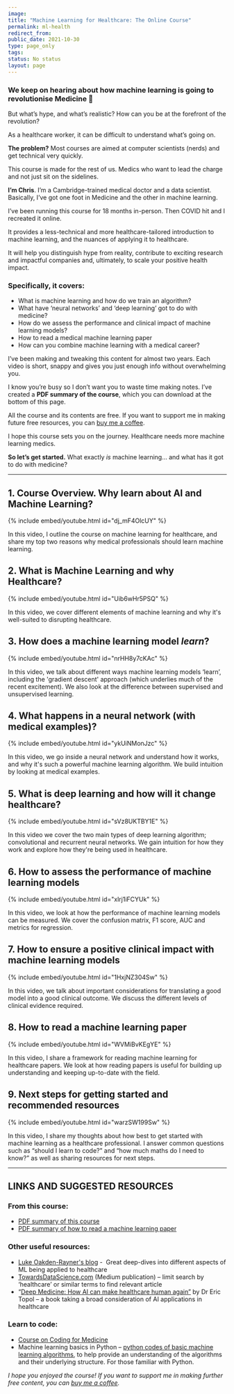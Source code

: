 ```yaml
---
image:
title: "Machine Learning for Healthcare: The Online Course"
permalink: ml-health
redirect_from:
public_date: 2021-10-30
type: page_only
tags:
status: No status
layout: page
---
```


### We keep on hearing about how machine learning is going to revolutionise Medicine 🤖

But what’s hype, and what’s realistic? How can you be at the forefront of the revolution?

As a healthcare worker, it can be difficult to understand what’s going on.

**The problem?** Most courses are aimed at computer scientists (nerds) and get technical very quickly.

This course is made for the rest of us. Medics who want to lead the charge and not just sit on the sidelines.

**I’m Chris**. I’m a Cambridge-trained medical doctor and a data scientist. Basically, I’ve got one foot in Medicine and the other in machine learning.

I’ve been running this course for 18 months in-person. Then COVID hit and I recreated it online.

It provides a less-technical and more healthcare-tailored introduction to machine learning, and the nuances of applying it to healthcare.

It will help you distinguish hype from reality, contribute to exciting research and impactful companies and, ultimately, to scale your positive health impact.

### **Specifically, it covers:**

-   What is machine learning and how do we train an algorithm?
-   What have ‘neural networks’ and ‘deep learning’ got to do with medicine?
-   How do we assess the performance and clinical impact of machine learning models?
-   How to read a medical machine learning paper
-   How can you combine machine learning with a medical career?

I’ve been making and tweaking this content for almost two years. Each video is short, snappy and gives you just enough info without overwhelming you.

I know you’re busy so I don’t want you to waste time making notes. I’ve created a **PDF summary of the course**, which you can download at the bottom of this page.

All the course and its contents are free. If you want to support me in making future free resources, you can [buy me a coffee](https://www.buymeacoff.ee/chrislovejoy).

I hope this course sets you on the journey. Healthcare needs more machine learning medics.

**So let’s get started.** What exactly _is_ machine learning… and what has it got to do with medicine?

---

## 1. Course Overview. Why learn about AI and Machine Learning?

{% include embed/youtube.html id="dj_mF4OlcUY" %}

In this video, I outline the course on machine learning for healthcare, and share my top two reasons why medical professionals should learn machine learning.

## 2. What is Machine Learning and why Healthcare?

{% include embed/youtube.html id="Uib6wHr5PSQ" %}

In this video, we cover different elements of machine learning and why it's well-suited to disrupting healthcare.

## 3. How does a machine learning model _learn_?

{% include embed/youtube.html id="nrHH8y7cKAc" %}

In this video, we talk about different ways machine learning models ‘learn’, including the 'gradient descent' approach (which underlies much of the recent excitement). We also look at the difference between supervised and unsupervised learning.

## 4. What happens in a neural network (with medical examples)?

{% include embed/youtube.html id="ykUiNMonJzc" %}

In this video, we go inside a neural network and understand how it works, and why it's such a powerful machine learning algorithm. We build intuition by looking at medical examples.

## 5. What is deep learning and how will it change healthcare?

{% include embed/youtube.html id="sVz8UKTBY1E" %}

In this video we cover the two main types of deep learning algorithm; convolutional and recurrent neural networks. We gain intuition for how they work and explore how they're being used in healthcare.

## 6. How to assess the performance of machine learning models

{% include embed/youtube.html id="xlrj1iFCYUk" %}

In this video, we look at how the performance of machine learning models can be measured. We cover the confusion matrix, F1 score, AUC and metrics for regression.

## 7. How to ensure a positive clinical impact with machine learning models

{% include embed/youtube.html id="1HxjNZ304Sw" %}

In this video, we talk about important considerations for translating a good model into a good clinical outcome. We discuss the different levels of clinical evidence required.

## 8. How to read a machine learning paper

{% include embed/youtube.html id="WVMiBvKEgYE" %}

In this video, I share a framework for reading machine learning for healthcare papers. We look at how reading papers is useful for building up understanding and keeping up-to-date with the field.

## 9. Next steps for getting started and recommended resources

{% include embed/youtube.html id="warzSW199Sw" %}

In this video, I share my thoughts about how best to get started with machine learning as a healthcare professional. I answer common questions such as “should I learn to code?” and “how much maths do I need to know?” as well as sharing resources for next steps.

---

## LINKS AND SUGGESTED RESOURCES

### From this course:

-   [PDF summary of this course](https://drive.google.com/file/d/1Ly0BM_joF9Xeu8ihoAxTA0tUm69ArqZL/view?usp=sharing)
-   [PDF summary of how to read a machine learning paper](https://drive.google.com/file/d/1CxRHRLqONNyYnzlQXJxNYGdXQeUHuBsL/view)

### Other useful resources:

-   [Luke Oakden-Rayner's blog](https://lukeoakdenrayner.wordpress.com/) -  Great deep-dives into different aspects of ML being applied to healthcare
-   [TowardsDataScience.com](http://towardsdatascience.com/) (Medium publication) – limit search by ‘healthcare’ or similar terms to find relevant article
-   “[Deep Medicine: How AI can make healthcare human again”](https://amzn.to/2NZM2AA) by Dr Eric Topol – a book taking a broad consideration of AI applications in healthcare

### Learn to code:

-   [Course on Coding for Medicine](http://youtube.com/watch?v=ve9Mz58p4VA&list=PLZz4IsmMUFBw-1i7MujDwNoWE2mK4Yt53&index=1&ab_channel=ChrisLovejoy)
-   Machine learning basics in Python – [python codes of basic machine learning algorithms](https://github.com/zotroneneis/machine_learning_basics), to help provide an understanding of the algorithms and their underlying structure. For those familiar with Python.

_I hope you enjoyed the course! If you want to support me in making further free content, you can [buy me a coffee](https://www.buymeacoffee.com/chrislovejoy)._


